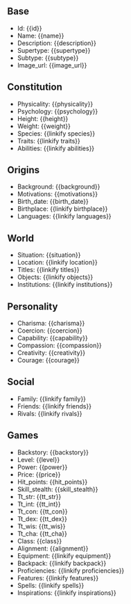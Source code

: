 ## Base
- <span class="text-field" data-tooltip="Text">Id</span>: {{id}}
- <span class="text-field" data-tooltip="Text">Name</span>: {{name}}
- <span class="text-field" data-tooltip="Text">Description</span>: {{description}}
- <span class="text-field" data-tooltip="Text">Supertype</span>: {{supertype}}
- <span class="text-field" data-tooltip="Text">Subtype</span>: {{subtype}}
- <span class="text-field" data-tooltip="Text">Image_url</span>: {{image_url}}

## Constitution
- <span class="string" data-tooltip="Text">Physicality</span>: {{physicality}}
- <span class="string" data-tooltip="Text">Psychology</span>: {{psychology}}
- <span class="integer" data-tooltip="Number, max: 0">Height</span>: {{height}}
- <span class="integer" data-tooltip="Number, max: 0">Weight</span>: {{weight}}
- <span class="multi-link-field" data-tooltip="Multi Species">Species</span>: {{linkify species}}
- <span class="multi-link-field" data-tooltip="Multi Trait">Traits</span>: {{linkify traits}}
- <span class="multi-link-field" data-tooltip="Multi Ability">Abilities</span>: {{linkify abilities}}

## Origins
- <span class="string" data-tooltip="Text">Background</span>: {{background}}
- <span class="string" data-tooltip="Text">Motivations</span>: {{motivations}}
- <span class="integer" data-tooltip="Number, max: 0">Birth_date</span>: {{birth_date}}
- <span class="link-field" data-tooltip="Single Location">Birthplace</span>: {{linkify birthplace}}
- <span class="multi-link-field" data-tooltip="Multi Language">Languages</span>: {{linkify languages}}

## World
- <span class="string" data-tooltip="Text">Situation</span>: {{situation}}
- <span class="link-field" data-tooltip="Single Location">Location</span>: {{linkify location}}
- <span class="multi-link-field" data-tooltip="Multi Title">Titles</span>: {{linkify titles}}
- <span class="multi-link-field" data-tooltip="Multi Object">Objects</span>: {{linkify objects}}
- <span class="multi-link-field" data-tooltip="Multi Institution">Institutions</span>: {{linkify institutions}}

## Personality
- <span class="integer" data-tooltip="Number, max: 100">Charisma</span>: {{charisma}}
- <span class="integer" data-tooltip="Number, max: 100">Coercion</span>: {{coercion}}
- <span class="integer" data-tooltip="Number, max: 100">Capability</span>: {{capability}}
- <span class="integer" data-tooltip="Number, max: 100">Compassion</span>: {{compassion}}
- <span class="integer" data-tooltip="Number, max: 100">Creativity</span>: {{creativity}}
- <span class="integer" data-tooltip="Number, max: 100">Courage</span>: {{courage}}

## Social
- <span class="multi-link-field" data-tooltip="Multi Family">Family</span>: {{linkify family}}
- <span class="multi-link-field" data-tooltip="Multi Character">Friends</span>: {{linkify friends}}
- <span class="multi-link-field" data-tooltip="Multi Character">Rivals</span>: {{linkify rivals}}

## Games
- <span class="string" data-tooltip="Text">Backstory</span>: {{backstory}}
- <span class="integer" data-tooltip="Number, max: 0">Level</span>: {{level}}
- <span class="integer" data-tooltip="Number, max: 0">Power</span>: {{power}}
- <span class="integer" data-tooltip="Number, max: 9999">Price</span>: {{price}}
- <span class="integer" data-tooltip="Number, max: 999">Hit_points</span>: {{hit_points}}
- <span class="integer" data-tooltip="Number, max: 0">Skill_stealth</span>: {{skill_stealth}}
- <span class="integer" data-tooltip="Number, max: 20">Tt_str</span>: {{tt_str}}
- <span class="integer" data-tooltip="Number, max: 20">Tt_int</span>: {{tt_int}}
- <span class="integer" data-tooltip="Number, max: 20">Tt_con</span>: {{tt_con}}
- <span class="integer" data-tooltip="Number, max: 20">Tt_dex</span>: {{tt_dex}}
- <span class="integer" data-tooltip="Number, max: 20">Tt_wis</span>: {{tt_wis}}
- <span class="integer" data-tooltip="Number, max: 20">Tt_cha</span>: {{tt_cha}}
- <span class="string" data-tooltip="Text">Class</span>: {{class}}
- <span class="string" data-tooltip="Text">Alignment</span>: {{alignment}}
- <span class="multi-link-field" data-tooltip="Multi Object">Equipment</span>: {{linkify equipment}}
- <span class="multi-link-field" data-tooltip="Multi Object">Backpack</span>: {{linkify backpack}}
- <span class="multi-link-field" data-tooltip="Multi Construct">Proficiencies</span>: {{linkify proficiencies}}
- <span class="multi-link-field" data-tooltip="Multi Trait">Features</span>: {{linkify features}}
- <span class="multi-link-field" data-tooltip="Multi Ability">Spells</span>: {{linkify spells}}
- <span class="multi-link-field" data-tooltip="Multi Construct">Inspirations</span>: {{linkify inspirations}}

